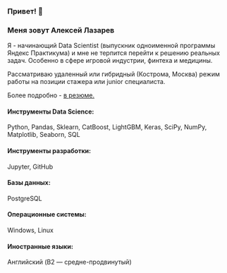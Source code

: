 
### Привет! 👋

### Меня зовут Алексей Лазарев

Я - начинающий Data Scientist (выпускник одноименной программы Яндекс Практикума) и мне не
терпится перейти к решению реальных задач. Особенно в сфере игровой индустрии, финтеха и медицины.

Рассматриваю удаленный или гибридный (Кострома, Москва) режим работы на позиции
стажера или junior специалиста. 

Более подробно - [в резюме.](https://github.com/QXm8s/qxm8s/blob/main/Alexey_Lazarev_CV.pdf)

#### Инструменты Data Science:
Python, Pandas, Sklearn, CatBoost, LightGBM, Keras, SciPy, NumPy, Matplotlib, Seaborn, SQL

#### Инструменты разработки:
Jupyter, GitHub

#### Базы данных:
PostgreSQL 

#### Операционные системы:
Windows, Linux

#### Иностранные языки:
Английский (B2 — средне-продвинутый)

<!--
**QXm8s/qxm8s** is a ✨ _special_ ✨ repository because its `README.md` (this file) appears on your GitHub profile.

Here are some ideas to get you started:

- 🔭 I’m currently working on ...
- 🌱 I’m currently learning ...
- 👯 I’m looking to collaborate on ...
- 🤔 I’m looking for help with ...
- 💬 Ask me about ...
- 📫 How to reach me: ...
- 😄 Pronouns: ...
- ⚡ Fun fact: ...
-->
